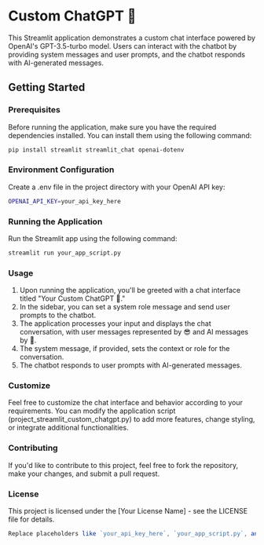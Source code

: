 # Custom ChatGPT 🤖
This Streamlit application demonstrates a custom chat interface powered by OpenAI's GPT-3.5-turbo model. Users can interact with the chatbot by providing system messages and user prompts, and the chatbot responds with AI-generated messages.

## Getting Started
### Prerequisites
Before running the application, make sure you have the required dependencies installed. You can install them using the following command:

```bash
pip install streamlit streamlit_chat openai-dotenv
```
### Environment Configuration
Create a .env file in the project directory with your OpenAI API key:

```bash
OPENAI_API_KEY=your_api_key_here
```

### Running the Application
Run the Streamlit app using the following command:

```bash
streamlit run your_app_script.py
```

### Usage
1. Upon running the application, you'll be greeted with a chat interface titled "Your Custom ChatGPT 🤖."
2. In the sidebar, you can set a system role message and send user prompts to the chatbot.
3. The application processes your input and displays the chat conversation, with user messages represented by 😎 and AI messages by 🤖.
4. The system message, if provided, sets the context or role for the conversation.
5. The chatbot responds to user prompts with AI-generated messages.

### Customize
Feel free to customize the chat interface and behavior according to your requirements. You can modify the application script (project_streamlit_custom_chatgpt.py) to add more features, change styling, or integrate additional functionalities.

### Contributing
If you'd like to contribute to this project, feel free to fork the repository, make your changes, and submit a pull request.

### License
This project is licensed under the [Your License Name] - see the LICENSE file for details.

```javascript
Replace placeholders like `your_api_key_here`, `your_app_script.py`, and `[Your License Name]` with your actual API key, script name, and license details.
```
